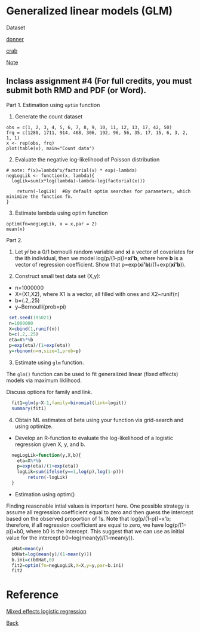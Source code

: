 # Generalized linear models (GLM)

Dataset

[donner](https://app.box.com/s/4511synp42q9nzntzpspojclwr20ivm1)

[crab](https://app.box.com/s/456boimp1otj0gp096ndfxxlwh7601u3)

[Note](https://app.box.com/s/5dg969wafkwr4j0k1179xzruocgs98q9)


## Inclass assignment #4 (For full credits, you must submit both RMD and PDF (or Word).

Part 1. Estimation using `optim` function

1. Generate the count dataset
```{r}
obs = c(1, 2, 3, 4, 5, 6, 7, 8, 9, 10, 11, 12, 13, 17, 42, 50)
frq = c(1280, 1711, 914, 468, 306, 192, 96, 56, 35, 17, 15, 6, 3, 2, 1, 1)
x <- rep(obs, frq)
plot(table(x), main="Count data")
```

2. Evaluate the negative log-likelihood  of Poisson distribution
```{r}
# note: f(x)=lambda^x/factorial(x) * exp(-lambda)
negLogLik <- function(x, lambda){
  logLik=sum(x*log(lambda)-lambda-log(factorial(x)))
    
    return(-logLik)  #By default optim searches for parameters, which minimize the function fn.
}
```


3. Estimate lambda using optim function
```{r}
optim(fn=negLogLik, x = x,par = 2)
mean(x)
```

Part 2.

1. Let  *yi* be a 0/1 bernoulli random variable and **xi** a vector of covariates for the ith individual, then we model log(p/(1-p))=**xi'b**, where here **b** is a vector of regression coefficient.
Show that p=exp(**xi'b**)/(1+exp(**xi'b**)).


2. Construct small test data set (X,y): 

* n=1000000
* X=(X1,X2), where X1 is  a vector, all filled with ones and X2~runif(n)
* b=(.2,.25)
* y~Bernoulli(prob=pi)

```r
 set.seed(195021)
 n=1000000
 X=cbind(1,runif(n))
 b=c(.2,.25)
 eta=X%*%b
 p=exp(eta)/(1+exp(eta))
 y=rbinom(n=n,size=1,prob=p)
```

3. Estimate using `glm` function.

The `glm()` function can be used to fit generalized linear (fixed effects) models via maximum liklihood.

Discuss options for family and link.

```r
  fit1=glm(y~X-1,family=binomial(link=logit))
  summary(fit1)
```

4. Obtain ML estimates of beta using your function via grid-search and using optimize.

 * Develop an R-function to evaluate the log-likelihood of a logistic regression given X, y, and b.

```r
  negLogLik=function(y,X,b){
  	eta=X%*%b
	p=exp(eta)/(1+exp(eta))
	logLik=sum(ifelse(y==1,log(p),log(1-p)))
        return(-logLik)
  }
```

* Estimation using optim()

Finding reasonable intial values is important here. One possible strategy is assume all regression coefficient equal to zero and then guess the intercept based on the observed proportion of 1s. Note that log(p/(1-p))=x'b; therefore, if all regression coefficient are equal to zero, we have  log(p/(1-p))=b0, where b0 is the intercept. This suggest that we can use as initial value for the intercept b0=log(mean(y)/(1-mean(y)).

```r
  pHat=mean(y)
  b0Hat=log(mean(y)/(1-mean(y)))
  b.ini=c(b0Hat,0)
  fit2=optim(fn=negLogLik,X=X,y=y,par=b.ini)
  fit2
```

# Reference
[Mixed effects logistic regression](https://stats.idre.ucla.edu/r/dae/mixed-effects-logistic-regression/)


[Back](https://github.com/gdlc/STAT_COMP/)

